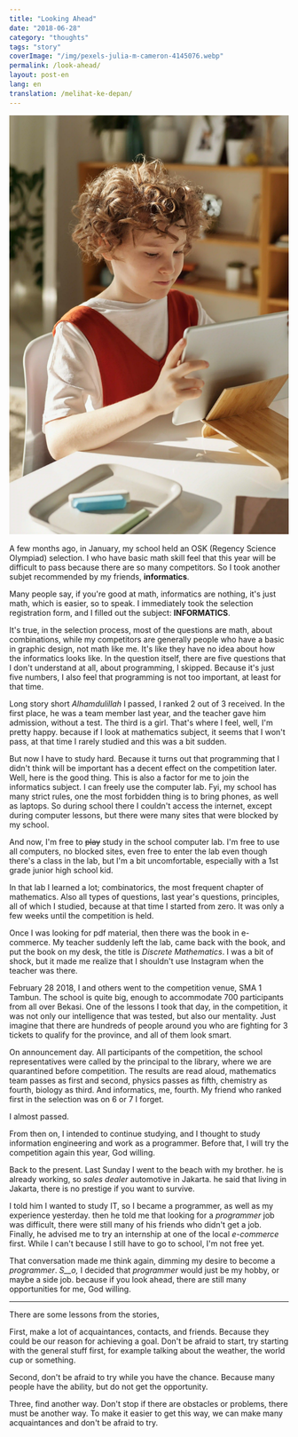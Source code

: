 ```yaml
---
title: "Looking Ahead"
date: "2018-06-28"
category: "thoughts"
tags: "story"
coverImage: "/img/pexels-julia-m-cameron-4145076.webp"
permalink: /look-ahead/
layout: post-en
lang: en
translation: /melihat-ke-depan/
---
```


![](/img/pexels-julia-m-cameron-4145076.webp)

A few months ago, in January, my school held an OSK (Regency Science Olympiad) selection. I who have basic math skill feel that this year will be difficult to pass because there are so many competitors. So I took another subjet recommended by my friends, **informatics**.

Many people say, if you're good at math, informatics are nothing, it's just math, which is easier, so to speak. I immediately took the selection registration form, and I filled out the subject: **INFORMATICS**.

It's true, in the selection process, most of the questions are math, about combinations, while my competitors are generally people who have a basic in graphic design, not math like me. It's like they have no idea about how the informatics looks like. In the question itself, there are five questions that I don't understand at all, about programming, I skipped. Because it's just five numbers, I also feel that programming is not too important, at least for that time.

Long story short _Alhamdulillah_ I passed, I ranked 2 out of 3 received. In the first place, he was a team member last year, and the teacher gave him admission, without a test. The third is a girl. That's where I feel, well, I'm pretty happy. because if I look at mathematics subject, it seems that I won't pass, at that time I rarely studied and this was a bit sudden.

But now I have to study hard. Because it turns out that programming that I didn't think will be important has a decent effect on the competition later. Well, here is the good thing. This is also a factor for me to join the informatics subject. I can freely use the computer lab. Fyi, my school has many strict rules, one the most forbidden thing is to bring phones, as well as laptops. So during school there I couldn't access the internet, except during computer lessons, but there were many sites that were blocked by my school.

And now, I'm free to ~~play~~ study in the school computer lab. I'm free to use all computers, no blocked sites, even free to enter the lab even though there's a class in the lab, but I'm a bit uncomfortable, especially with a 1st grade junior high school kid.

In that lab I learned a lot; combinatorics, the most frequent chapter of mathematics. Also all types of questions, last year's questions, principles, all of which I studied, because at that time I started from zero. It was only a few weeks until the competition is held.

Once I was looking for pdf material, then there was the book in e-commerce. My teacher suddenly left the lab, came back with the book, and put the book on my desk, the title is _Discrete Mathematics_. I was a bit of shock, but it made me realize that I shouldn't use Instagram when the teacher was there.

February 28 2018, I and others went to the competition venue, SMA 1 Tambun. The school is quite big, enough to accommodate 700 participants from all over Bekasi. One of the lessons I took that day, in the competition, it was not only our intelligence that was tested, but also our mentality. Just imagine that there are hundreds of people around you who are fighting for 3 tickets to qualify for the province, and all of them look smart.

On announcement day. All participants of the competition, the school representatives were called by the principal to the library, where we are quarantined before competition. The results are read aloud, mathematics team passes as first and second, physics passes as fifth, chemistry as fourth, biology as third. And informatics, me, fourth. My friend who ranked first in the selection was on 6 or 7 I forget.

I almost passed.

From then on, I intended to continue studying, and I thought to study information engineering and work as a programmer. Before that, I will try the competition again this year, God willing.

Back to the present. Last Sunday I went to the beach with my brother. he is already working, so _sales_ _dealer_ automotive in Jakarta. he said that living in Jakarta, there is no prestige if you want to survive.

I told him I wanted to study IT, so I became a programmer, as well as my experience yesterday. then he told me that looking for a _programmer_ job was difficult, there were still many of his friends who didn't get a job. Finally, he advised me to try an internship at one of the local _e-commerce_ first. While I can't because I still have to go to school, I'm not free yet.

That conversation made me think again, dimming my desire to become a _programmer_. _S\_\_o,_ I decided that _programmer_ would just be my hobby, or maybe a side job. because if you look ahead, there are still many opportunities for me, God willing.

---

There are some lessons from the stories,

First, make a lot of acquaintances, contacts, and friends. Because they could be our reason for achieving a goal. Don't be afraid to start, try starting with the general stuff first, for example talking about the weather, the world cup or something.

Second, don't be afraid to try while you have the chance. Because many people have the ability, but do not get the opportunity.

Three, find another way. Don't stop if there are obstacles or problems, there must be another way. To make it easier to get this way, we can make many acquaintances and don't be afraid to try.
